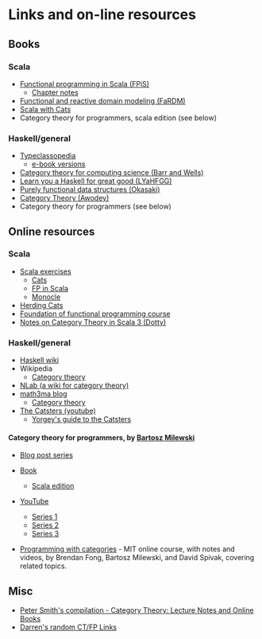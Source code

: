 # Links and on-line resources

## Books

### Scala

* [Functional programming in Scala (FPiS)](https://www.manning.com/books/functional-programming-in-scala)
    * [Chapter notes](https://github.com/fpinscala/fpinscala)
* [Functional and reactive domain modeling (FaRDM)](https://www.manning.com/books/functional-and-reactive-domain-modeling)
* [Scala with Cats](https://underscore.io/books/scala-with-cats/)
* Category theory for programmers, scala edition (see below)

### Haskell/general

* [Typeclassopedia](https://wiki.haskell.org/Typeclassopedia)
    * [e-book versions](https://github.com/ehamberg/typeclassopedia-md)
* [Category theory for computing science (Barr and Wells)](http://www.math.mcgill.ca/triples/Barr-Wells-ctcs.pdf)
* [Learn you a Haskell for great good (LYaHFGG)](http://learnyouahaskell.com/)
* [Purely functional data structures (Okasaki)](https://www.cs.cmu.edu/~rwh/theses/okasaki.pdf)
* [Category Theory (Awodey)](https://books.google.co.uk/books?id=IK_sIDI2TCwC)
* Category theory for programmers (see below)

## Online resources

### Scala

* [Scala exercises](https://www.scala-exercises.org/)
    * [Cats](https://www.scala-exercises.org/cats)
	* [FP in Scala](https://www.scala-exercises.org/fp_in_scala)
	* [Monocle](https://www.scala-exercises.org/monocle)
* [Herding Cats](http://eed3si9n.com/herding-cats/)
* [Foundation of functional programming course](https://github.com/fp-tower/foundation)
* [Notes on Category Theory in Scala 3 (Dotty)](https://typista.org/categories-in-dotty/)


### Haskell/general

* [Haskell wiki](https://wiki.haskell.org/Haskell)
* Wikipedia
    * [Category theory](https://en.wikipedia.org/wiki/Category_theory)
* [NLab (a wiki for category theory)](https://ncatlab.org/nlab/show/HomePage)
* [math3ma blog](https://www.math3ma.com/)
    * [Category theory](https://www.math3ma.com/categories/category-theory)
* [The Catsters (youtube)](https://www.youtube.com/user/TheCatsters)
    * [Yorgey's guide to the Catsters](https://byorgey.wordpress.com/catsters-guide-2/)

#### Category theory for programmers, by [Bartosz Milewski](https://bartoszmilewski.com/)

* [Blog post series](https://bartoszmilewski.com/2014/10/28/category-theory-for-programmers-the-preface/)
* [Book](https://github.com/hmemcpy/milewski-ctfp-pdf/)
	* [Scala edition](https://github.com/hmemcpy/milewski-ctfp-pdf/releases/tag/v1.3.0)
* [YouTube](https://www.youtube.com/channel/UC8BtBl8PNgd3vWKtm2yJ7aA)
	* [Series 1](https://www.youtube.com/playlist?list=PLbgaMIhjbmEnaH_LTkxLI7FMa2HsnawM_)
	* [Series 2](https://www.youtube.com/playlist?list=PLbgaMIhjbmElia1eCEZNvsVscFef9m0dm)
	* [Series 3](https://www.youtube.com/playlist?list=PLbgaMIhjbmEn64WVX4B08B4h2rOtueWIL)

* [Programming with categories](http://brendanfong.com/programmingcats.html) - MIT online course, with notes and videos, by Brendan Fong, Bartosz Milewski, and David Spivak, covering related topics.

## Misc

* [Peter Smith's compilation - Category Theory: Lecture Notes and Online Books](http://www.logicmatters.net/categories/)
* [Darren's random CT/FP Links](https://github.com/darrenjw/djwhacks/blob/master/scala/CT-FP.md)

